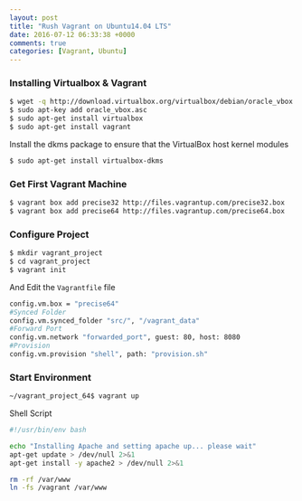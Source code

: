 ```yaml
---
layout: post
title: "Rush Vagrant on Ubuntu14.04 LTS"
date: 2016-07-12 06:33:38 +0000
comments: true
categories: [Vagrant, Ubuntu]
---
```


### Installing Virtualbox & Vagrant

``` bash
$ wget -q http://download.virtualbox.org/virtualbox/debian/oracle_vbox.asc
$ sudo apt-key add oracle_vbox.asc
$ sudo apt-get install virtualbox
$ sudo apt-get install vagrant
```

Install the dkms package to ensure that the VirtualBox host kernel modules

``` bash
$ sudo apt-get install virtualbox-dkms
```

### Get First Vagrant Machine

``` bash
$ vagrant box add precise32 http://files.vagrantup.com/precise32.box
$ vagrant box add precise64 http://files.vagrantup.com/precise64.box
```

### Configure Project

``` bash
$ mkdir vagrant_project
$ cd vagrant_project
$ vagrant init
```

And Edit the `Vagrantfile` file

``` bash
config.vm.box = "precise64"
#Synced Folder
config.vm.synced_folder "src/", "/vagrant_data"
#Forward Port
config.vm.network "forwarded_port", guest: 80, host: 8080
#Provision
config.vm.provision "shell", path: "provision.sh"
```

### Start Environment

``` bash
~/vagrant_project_64$ vagrant up
```

Shell Script

``` bash provision.sh
#!/usr/bin/env bash

echo "Installing Apache and setting apache up... please wait"
apt-get update > /dev/null 2>&1
apt-get install -y apache2 > /dev/null 2>&1

rm -rf /var/www
ln -fs /vagrant /var/www
```
